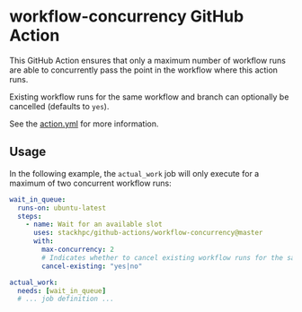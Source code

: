 # workflow-concurrency GitHub Action

This GitHub Action ensures that only a maximum number of workflow runs are able to
concurrently pass the point in the workflow where this action runs.

Existing workflow runs for the same workflow and branch can optionally be cancelled
(defaults to `yes`).

See the [action.yml](./action.yml) for more information.

## Usage

In the following example, the `actual_work` job will only execute for a maximum of
two concurrent workflow runs:

```yaml
wait_in_queue:
  runs-on: ubuntu-latest
  steps:
    - name: Wait for an available slot
      uses: stackhpc/github-actions/workflow-concurrency@master
      with:
        max-concurrency: 2
        # Indicates whether to cancel existing workflow runs for the same workflow/branch
        cancel-existing: "yes|no"

actual_work:
  needs: [wait_in_queue]
  # ... job definition ...
```
